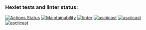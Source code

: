 ### Hexlet tests and linter status:
[![Actions Status](https://github.com/di8ry/python-project-lvl1/workflows/hexlet-check/badge.svg)](https://github.com/di8ry/python-project-lvl1/actions)
[![Maintainability](https://api.codeclimate.com/v1/badges/f7c8142602b655d675c0/maintainability)](https://codeclimate.com/github/di8ry/python-project-lvl1/maintainability)
[![linter](https://github.com/di8ry/python-project-lvl1/actions/workflows/linter.yml/badge.svg)](https://github.com/di8ry/python-project-lvl1/actions/workflows/linter.yml)
[![asciicast](https://asciinema.org/a/2Bf7NNBHDnoEDW8bnPpPXlXKx.svg)](https://asciinema.org/a/2Bf7NNBHDnoEDW8bnPpPXlXKx)
[![asciicast](https://asciinema.org/a/V050A7vDRCbL7mo9dKHgYq2mY.svg)](https://asciinema.org/a/V050A7vDRCbL7mo9dKHgYq2mY)
[![asciicast](https://asciinema.org/a/zRQ8NR4J6UY9MF4HWxZERSpgI.svg)](https://asciinema.org/a/zRQ8NR4J6UY9MF4HWxZERSpgI)
